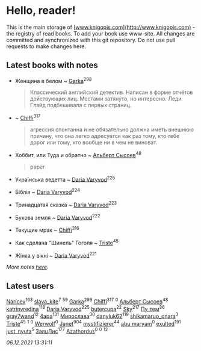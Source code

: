 # Hello, reader!
This is the main storage of [www.knigopis.com](http://www.knigopis.com) - the registry of read books.
To add your book use www-site. All changes are committed and synchronized with this git repository.
Do not use pull requests to make changes here.


## Latest books with notes
* Женщина в белом ~ [Garka](users/115/115753719718250012620-google)<sup>298</sup>
    > Классический английский детектив. Написан в форме отчётов действующих лиц. Местами затянуто, но интересно. Леди Глайд подбешивала с первых страниц.

*  ~ [Chiffi](users/105/105831994080785626680-google)<sup>317</sup>
    > агрессия спонтанна и не обязательно должна иметь внешнюю причину, что она легко адресуется как раз тому, кто тебе дорог или тому, кто вообще ни в чем не виноват.

* Хоббит, или Туда и обратно ~ [Альберт Сысоев](users/474/47446642-vkontakte)<sup>48</sup>
    > paper

* Українська ведетта ~ [Daria Varyvod](users/829/829893410524253-facebook)<sup>225</sup>

* Біблія ~ [Daria Varyvod](users/829/829893410524253-facebook)<sup>224</sup>

* Тринадцатая сказка ~ [Daria Varyvod](users/829/829893410524253-facebook)<sup>223</sup>

* Букова земля ~ [Daria Varyvod](users/829/829893410524253-facebook)<sup>222</sup>

* Текущие мрак ~ [Chiffi](users/105/105831994080785626680-google)<sup>316</sup>

* Как сделана "Шинель" Гоголя ~ [Triste](users/517/5175580462988229760-mailru)<sup>45</sup>

* Жінка у вікні ~ [Daria Varyvod](users/829/829893410524253-facebook)<sup>221</sup>


_More notes [here](latest_books_with_notes.md)._


## Latest users
[Naricev](users/107/107090515204537133928-google)<sup>163</sup> 
[slava_kite](users/134/134671934-vkontakte)<sup>7</sup> 
[](users/153/1537586159620888-facebook)<sup>59</sup> 
[Garka](users/115/115753719718250012620-google)<sup>298</sup> 
[Chiffi](users/105/105831994080785626680-google)<sup>317</sup> 
[](users/113/113482047499020131819-google)<sup>0</sup> 
[Альберт Сысоев](users/474/47446642-vkontakte)<sup>48</sup> 
[katrinvredina](users/233/2336755-vkontakte)<sup>118</sup> 
[Daria Varyvod](users/829/829893410524253-facebook)<sup>225</sup> 
[butercupa](users/193/193697993-vkontakte)<sup>22</sup> 
[Sky](users/118/118049897850017649660-googleplus)<sup>217</sup> 
[Пу_тем](users/344/3448154788585127-facebook)<sup>36</sup> 
[gray7wand](users/110/110080946273609412257-google)<sup>12</sup> 
[4apa](users/117/117392596378069249667-google)<sup>131</sup> 
[Мирослава](users/106/106107989792957993574-google)<sup>30</sup> 
[danyluk62](users/374/374149854-vkontakte)<sup>119</sup> 
[shikamaruo_onara](users/569/569209044-vkontakte)<sup>3</sup> 
[Triste](users/517/5175580462988229760-mailru)<sup>45</sup> 
[](users/640/640645950464440-facebook)<sup>1</sup> 
[](users/109/109292212120320834370-google)<sup>0</sup> 
[Werwolf](users/104/104280383205648022265-google)<sup>0</sup> 
[Janet](users/108/108113656204404967440-google)<sup>904</sup> 
[mystifizierer](users/102/102801145163683583073-google)<sup>44</sup> 
[abu maryam](users/106/106946380615100909302-google)<sup>0</sup> 
[exulted](users/100/100599204551896265722-google)<sup>191</sup> 
[just_nyuta](users/102/10208134766271560-facebook)<sup>5</sup> 
[ЗаяцЛис](users/112/112388384595246311466-google)<sup>177</sup> 
[Azathordus](users/104/104067068494287499191-google)<sup>0</sup> 
[](users/596/596975933-vkontakte)<sup>0</sup> 
[](users/110/110108278789076439525-google)<sup>12</sup> 


_06.12.2021 13:31:11_
